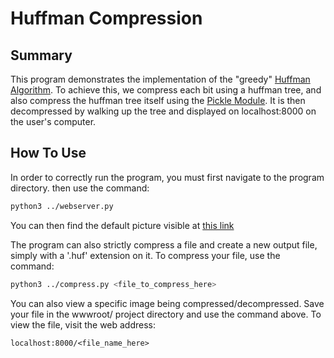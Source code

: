 # Huffman Compression
## Summary
This program demonstrates the implementation of the "greedy" [Huffman Algorithm](https://en.wikipedia.org/wiki/Huffman_coding "Huffman Algorithm"). To achieve this, we compress each bit using a huffman tree, and also compress the huffman tree itself using the [Pickle Module](https://docs.python.org/3.1/library/pickle.html "Pickle Module"). It is then decompressed by walking up the  tree and displayed on localhost:8000 on the user's computer.
## How To Use
In order to correctly run the program, you must first navigate to the program directory. then use the command:
```bash
python3 ../webserver.py
```
You can then find the default picture visible at [this link](localhost:8000)

The program can also strictly compress a file and create a new output file, simply with a '.huf' extension on it. To compress your file, use the command:
```bash
python3 ../compress.py <file_to_compress_here>
```

You can also view a specific image being compressed/decompressed. Save your file in the wwwroot/ project directory and use the command above. To view the file, visit the web address:
```
localhost:8000/<file_name_here>
```
